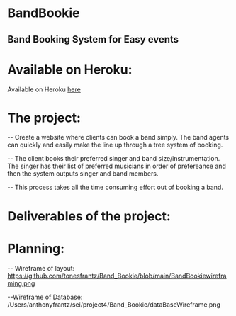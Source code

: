# BandBookie

## Band Booking System for Easy events

# Available on Heroku:

Available on Heroku [here](https://dashboard.heroku.com/apps/hidden-chamber-28437/deploy/github)

# The project:

-- Create a website where clients can book a band simply. The band agents can quickly and easily make the line up through a tree system of booking.

-- The client books their preferred singer and band size/instrumentation. The singer has their list of preferred musicians in order of prefereance and then
the system outputs singer and band members.

-- This process takes all the time consuming effort out of booking a band.

# Deliverables of the project:

# Planning:

-- Wireframe of layout:
https://github.com/tonesfrantz/Band_Bookie/blob/main/BandBookiewireframing.png

--Wireframe of Database:
/Users/anthonyfrantz/sei/project4/Band_Bookie/dataBaseWireframe.png
